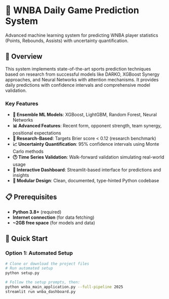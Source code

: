 # 🏀 WNBA Daily Game Prediction System

Advanced machine learning system for predicting WNBA player statistics (Points, Rebounds, Assists) with uncertainty quantification.

## 🎯 Overview

This system implements state-of-the-art sports prediction techniques based on research from successful models like DARKO, XGBoost Synergy approaches, and Neural Networks with attention mechanisms. It provides daily predictions with confidence intervals and comprehensive model validation.

### Key Features

- **🤖 Ensemble ML Models**: XGBoost, LightGBM, Random Forest, Neural Networks
- **📊 Advanced Features**: Recent form, opponent strength, team synergy, positional expectations
- **🎯 Research-Based**: Targets Brier score < 0.12 (research benchmark)
- **📈 Uncertainty Quantification**: 95% confidence intervals using Monte Carlo methods
- **🕐 Time Series Validation**: Walk-forward validation simulating real-world usage
- **🚀 Interactive Dashboard**: Streamlit-based interface for predictions and insights
- **🔧 Modular Design**: Clean, documented, type-hinted Python codebase

## 📋 Prerequisites

- **Python 3.8+** (required)
- **Internet connection** (for data fetching)
- **~2GB free space** (for models and data)

## 🚀 Quick Start

### Option 1: Automated Setup

```bash
# Clone or download the project files
# Run automated setup
python setup.py

# Follow the setup prompts, then:
python wnba_main_application.py --full-pipeline 2025
streamlit run wnba_dashboard.py